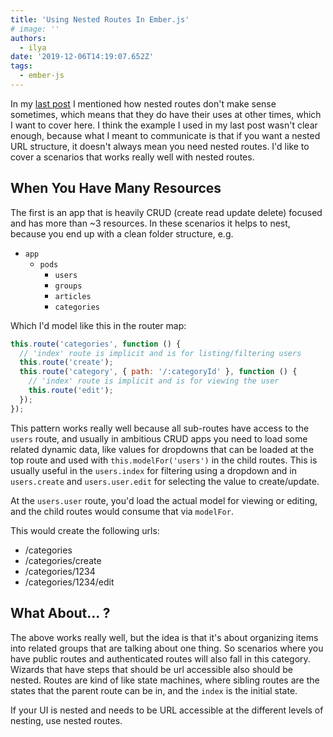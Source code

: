 ```yaml
---
title: 'Using Nested Routes In Ember.js'
# image: ''
authors:
  - ilya
date: '2019-12-06T14:19:07.652Z'
tags:
  - ember-js
---
```

In my [last post](https://ilyaradchenko.com/ember's-nested-routes-and-urls-explored) I mentioned how nested routes don't make sense sometimes, which means that they do have their uses at other times, which I want to cover here. I think the example I used in my last post wasn't clear enough, because what I meant to communicate is that if you want a nested URL structure, it doesn't always mean you need nested routes. I'd like to cover a scenarios that works really well with nested routes.

## When You Have Many Resources

The first is an app that is heavily CRUD (create read update delete) focused and has more than ~3 resources. In these scenarios it helps to nest, because you end up with a clean folder structure, e.g.

- `app`
  - `pods`
    - `users`
    - `groups`
    - `articles`
    - `categories`

Which I'd model like this in the router map:

```js
this.route('categories', function () {
  // 'index' route is implicit and is for listing/filtering users
  this.route('create');
  this.route('category', { path: '/:categoryId' }, function () {
    // 'index' route is implicit and is for viewing the user
    this.route('edit');
  });
});
```

This pattern works really well because all sub-routes have access to the `users` route, and usually in ambitious CRUD apps you need to load some related dynamic data, like values for dropdowns that can be loaded at the top route and used with `this.modelFor('users')` in the child routes. This is usually useful in the `users.index` for filtering using a dropdown and in `users.create` and `users.user.edit` for selecting the value to create/update.

At the `users.user` route, you'd load the actual model for viewing or editing, and the child routes would consume that via `modelFor`.

This would create the following urls:

- /categories
- /categories/create
- /categories/1234
- /categories/1234/edit

## What About... ?

The above works really well, but the idea is that it's about organizing items into related groups that are talking about one thing. So scenarios where you have public routes and authenticated routes will also fall in this category. Wizards that have steps that should be url accessible also should be nested. Routes are kind of like state machines, where sibling routes are the states that the parent route can be in, and the `index` is the initial state.

If your UI is nested and needs to be URL accessible at the different levels of nesting, use nested routes.





